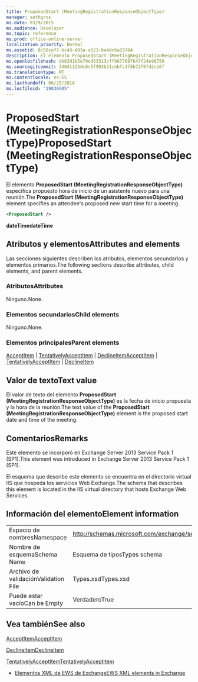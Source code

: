 ```yaml
---
title: ProposedStart (MeetingRegistrationResponseObjectType)
manager: sethgros
ms.date: 03/9/2015
ms.audience: Developer
ms.topic: reference
ms.prod: office-online-server
localization_priority: Normal
ms.assetid: 8c58cef7-bc43-493a-a323-ba4dc6a33704
description: El elemento ProposedStart (MeetingRegistrationResponseObjectType) especifica propuesto hora de inicio de un asistente nuevo para una reunión.
ms.openlocfilehash: db03d1b5e79ed53313cff9677687647f24e90756
ms.sourcegitcommit: 34041125dc8c5f993b21cebfc4f8b72f0fd2cb6f
ms.translationtype: MT
ms.contentlocale: es-ES
ms.lasthandoff: 06/25/2018
ms.locfileid: "19836905"
---
```

# <a name="proposedstart-meetingregistrationresponseobjecttype"></a><span data-ttu-id="3ca54-103">ProposedStart (MeetingRegistrationResponseObjectType)</span><span class="sxs-lookup"><span data-stu-id="3ca54-103">ProposedStart (MeetingRegistrationResponseObjectType)</span></span>

<span data-ttu-id="3ca54-104">El elemento **ProposedStart (MeetingRegistrationResponseObjectType)** especifica propuesto hora de inicio de un asistente nuevo para una reunión.</span><span class="sxs-lookup"><span data-stu-id="3ca54-104">The **ProposedStart (MeetingRegistrationResponseObjectType)** element specifies an attendee's proposed new start time for a meeting.</span></span> 
  
```XML
<ProposedStart />
```

 <span data-ttu-id="3ca54-105">**dateTime**</span><span class="sxs-lookup"><span data-stu-id="3ca54-105">**dateTime**</span></span>
## <a name="attributes-and-elements"></a><span data-ttu-id="3ca54-106">Atributos y elementos</span><span class="sxs-lookup"><span data-stu-id="3ca54-106">Attributes and elements</span></span>

<span data-ttu-id="3ca54-107">Las secciones siguientes describen los atributos, elementos secundarios y elementos primarios.</span><span class="sxs-lookup"><span data-stu-id="3ca54-107">The following sections describe attributes, child elements, and parent elements.</span></span>
  
### <a name="attributes"></a><span data-ttu-id="3ca54-108">Atributos</span><span class="sxs-lookup"><span data-stu-id="3ca54-108">Attributes</span></span>

<span data-ttu-id="3ca54-109">Ninguno.</span><span class="sxs-lookup"><span data-stu-id="3ca54-109">None.</span></span>
  
### <a name="child-elements"></a><span data-ttu-id="3ca54-110">Elementos secundarios</span><span class="sxs-lookup"><span data-stu-id="3ca54-110">Child elements</span></span>

<span data-ttu-id="3ca54-111">Ninguno.</span><span class="sxs-lookup"><span data-stu-id="3ca54-111">None.</span></span>
  
### <a name="parent-elements"></a><span data-ttu-id="3ca54-112">Elementos principales</span><span class="sxs-lookup"><span data-stu-id="3ca54-112">Parent elements</span></span>

<span data-ttu-id="3ca54-113">[AcceptItem](acceptitem.md) | [TentativelyAcceptItem](tentativelyacceptitem.md) | [DeclineItem](declineitem.md)</span><span class="sxs-lookup"><span data-stu-id="3ca54-113">[AcceptItem](acceptitem.md) | [TentativelyAcceptItem](tentativelyacceptitem.md) | [DeclineItem](declineitem.md)</span></span>
  
## <a name="text-value"></a><span data-ttu-id="3ca54-114">Valor de texto</span><span class="sxs-lookup"><span data-stu-id="3ca54-114">Text value</span></span>

<span data-ttu-id="3ca54-115">El valor de texto del elemento **ProposedStart (MeetingRegistrationResponseObjectType)** es la fecha de inicio propuesta y la hora de la reunión.</span><span class="sxs-lookup"><span data-stu-id="3ca54-115">The text value of the **ProposedStart (MeetingRegistrationResponseObjectType)** element is the proposed start date and time of the meeting.</span></span> 
  
## <a name="remarks"></a><span data-ttu-id="3ca54-116">Comentarios</span><span class="sxs-lookup"><span data-stu-id="3ca54-116">Remarks</span></span>

<span data-ttu-id="3ca54-117">Este elemento se incorporó en Exchange Server 2013 Service Pack 1 (SP1).</span><span class="sxs-lookup"><span data-stu-id="3ca54-117">This element was introduced in Exchange Server 2013 Service Pack 1 (SP1).</span></span>
  
<span data-ttu-id="3ca54-118">El esquema que describe este elemento se encuentra en el directorio virtual IIS que hospeda los servicios Web Exchange.</span><span class="sxs-lookup"><span data-stu-id="3ca54-118">The schema that describes this element is located in the IIS virtual directory that hosts Exchange Web Services.</span></span>
  
## <a name="element-information"></a><span data-ttu-id="3ca54-119">Información del elemento</span><span class="sxs-lookup"><span data-stu-id="3ca54-119">Element information</span></span>

|||
|:-----|:-----|
|<span data-ttu-id="3ca54-120">Espacio de nombres</span><span class="sxs-lookup"><span data-stu-id="3ca54-120">Namespace</span></span>  <br/> |http://schemas.microsoft.com/exchange/services/2006/types  <br/> |
|<span data-ttu-id="3ca54-121">Nombre de esquema</span><span class="sxs-lookup"><span data-stu-id="3ca54-121">Schema Name</span></span>  <br/> |<span data-ttu-id="3ca54-122">Esquema de tipos</span><span class="sxs-lookup"><span data-stu-id="3ca54-122">Types schema</span></span>  <br/> |
|<span data-ttu-id="3ca54-123">Archivo de validación</span><span class="sxs-lookup"><span data-stu-id="3ca54-123">Validation File</span></span>  <br/> |<span data-ttu-id="3ca54-124">Types.xsd</span><span class="sxs-lookup"><span data-stu-id="3ca54-124">Types.xsd</span></span>  <br/> |
|<span data-ttu-id="3ca54-125">Puede estar vacío</span><span class="sxs-lookup"><span data-stu-id="3ca54-125">Can be Empty</span></span>  <br/> |<span data-ttu-id="3ca54-126">Verdadero</span><span class="sxs-lookup"><span data-stu-id="3ca54-126">True</span></span>  <br/> |
   
## <a name="see-also"></a><span data-ttu-id="3ca54-127">Vea también</span><span class="sxs-lookup"><span data-stu-id="3ca54-127">See also</span></span>



[<span data-ttu-id="3ca54-128">AcceptItem</span><span class="sxs-lookup"><span data-stu-id="3ca54-128">AcceptItem</span></span>](acceptitem.md)
  
[<span data-ttu-id="3ca54-129">DeclineItem</span><span class="sxs-lookup"><span data-stu-id="3ca54-129">DeclineItem</span></span>](declineitem.md)
  
[<span data-ttu-id="3ca54-130">TentativelyAcceptItem</span><span class="sxs-lookup"><span data-stu-id="3ca54-130">TentativelyAcceptItem</span></span>](tentativelyacceptitem.md)


- [<span data-ttu-id="3ca54-131">Elementos XML de EWS de Exchange</span><span class="sxs-lookup"><span data-stu-id="3ca54-131">EWS XML elements in Exchange</span></span>](ews-xml-elements-in-exchange.md)

